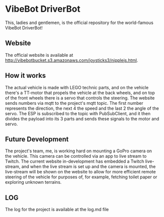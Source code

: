 # VibeBot DriverBot
This, ladies and gentlemen, is the official repository for the world-famous VibeBot DriverBot!

## Website
The official website is available at http://vibebotbucket.s3.amazonaws.com/joysticks3/nipplejs.html.

## How it works
The actual vehicle is made with LEGO technic parts, and on the vehicle there's a TT-motor that propels the vehicle at the back wheels, and on top of the front wheels there is a servo that controls the steering.
The website sends numbers via mqtt to the project's mqtt topic. The first number represents the direction, the next 4 the speed and the last 2 the angle of the servo. The ESP is subscribed to the topic with PubSubClient, and it then divides the payload into its 3 parts and sends these signals to the motor and servo.

## Future Development
The project's team, me, is working hard on mounting a GoPro camera on the vehicle. This camera can be controlled via an app to live stream to Twitch. The current website in-development has embedded a Twitch live-stream, and when the live stream is set up and the camera is mounted, the live-stream will be shown on the website to allow for more efficient remote steering of the vehicle for purposes of, for example, fetching toilet paper or exploring unknown terrains.

## LOG
The log for the project is available at the log.md file
